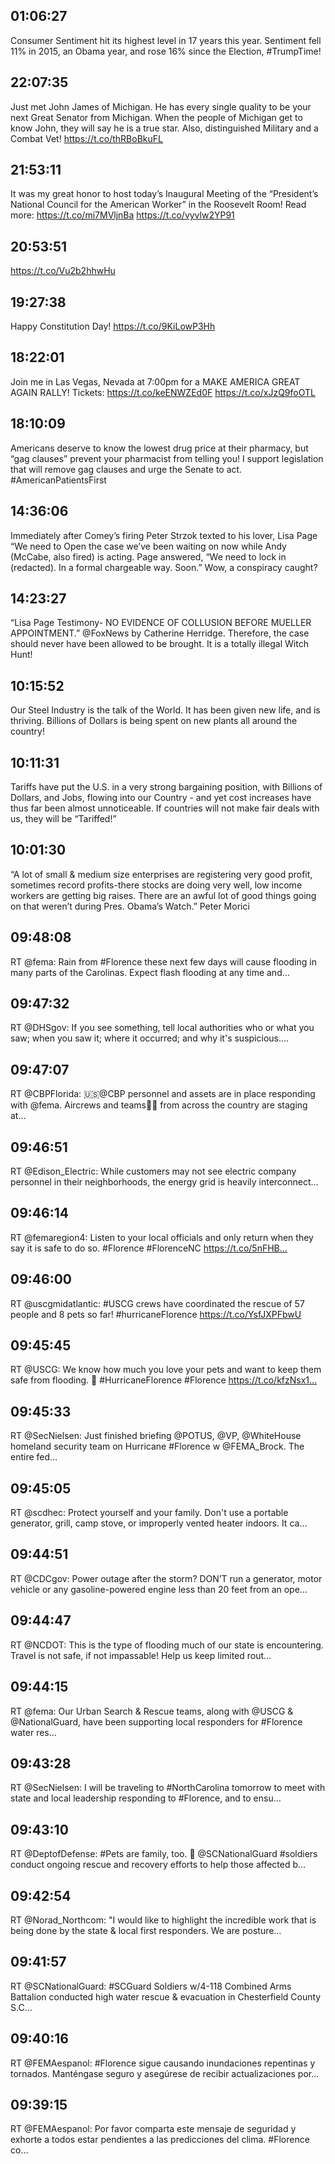 ## 01:06:27
Consumer Sentiment hit its highest level in 17 years this year. Sentiment fell 11% in 2015, an Obama year, and rose 16% since the Election, #TrumpTime!
## 22:07:35
Just met John James of Michigan. He has every single quality to be your next Great Senator from Michigan. When the people of Michigan get to know John, they will say he is a true star. Also, distinguished Military and a Combat Vet! https://t.co/thRBoBkuFL
## 21:53:11
It was my great honor to host today’s Inaugural Meeting of the “President’s National Council for the American Worker” in the Roosevelt Room! 
Read more: https://t.co/mi7MVljnBa https://t.co/vyvlw2YP91
## 20:53:51
https://t.co/Vu2b2hhwHu
## 19:27:38
Happy Constitution Day! https://t.co/9KiLowP3Hh
## 18:22:01
Join me in Las Vegas, Nevada at 7:00pm for a MAKE AMERICA GREAT AGAIN RALLY! Tickets: https://t.co/keENWZEd0F https://t.co/xJzQ9foOTL
## 18:10:09
Americans deserve to know the lowest drug price at their pharmacy, but “gag clauses” prevent your pharmacist from telling you! I support legislation that will remove gag clauses and urge the Senate to act. #AmericanPatientsFirst
## 14:36:06
Immediately after Comey’s firing Peter Strzok texted to his lover, Lisa Page “We need to Open the case we’ve been waiting on now while Andy (McCabe, also fired) is acting. Page answered, “We need to lock in (redacted). In a formal chargeable way. Soon.” Wow, a conspiracy caught?
## 14:23:27
“Lisa Page Testimony- NO EVIDENCE OF COLLUSION BEFORE MUELLER APPOINTMENT.” @FoxNews by Catherine Herridge. Therefore, the case should never have been allowed to be brought. It is a totally illegal Witch Hunt!
## 10:15:52
Our Steel Industry is the talk of the World. It has been given new life, and is thriving. Billions of Dollars is being spent on new plants all around the country!
## 10:11:31
Tariffs have put the U.S. in a very strong bargaining position, with Billions of Dollars, and Jobs, flowing into our Country - and yet cost increases have thus far been almost unnoticeable. If countries will not make fair deals with us, they will be “Tariffed!”
## 10:01:30
“A lot of small &amp; medium size enterprises are registering very good profit, sometimes record profits-there stocks are doing very well, low income workers are getting big raises. There are an awful lot of good things going on that weren’t during Pres. Obama’s Watch.” Peter Morici
## 09:48:08
RT @fema: Rain from #Florence these next few days will cause flooding in many parts of the Carolinas. Expect flash flooding at any time and…
## 09:47:32
RT @DHSgov: If you see something, tell local authorities who or what you saw; when you saw it; where it occurred; and why it's suspicious.…
## 09:47:07
RT @CBPFlorida: 🇺🇸@CBP personnel and assets are in place responding with @fema. Aircrews and teams🚁🚤 from across the country are staging at…
## 09:46:51
RT @Edison_Electric: While customers may not see electric company personnel in their neighborhoods, the energy grid is heavily interconnect…
## 09:46:14
RT @femaregion4: Listen to your local officials and only return when they say it is safe to do so. #Florence #FlorenceNC https://t.co/5nFHB…
## 09:46:00
RT @uscgmidatlantic: #USCG crews have coordinated the rescue of 57 people and 8 pets so far! #hurricaneFlorence https://t.co/YsfJXPFbwU
## 09:45:45
RT @USCG: We know how much you love your pets and want to keep them safe from flooding. 🐶 #HurricaneFlorence
#Florence
https://t.co/kfzNsx1…
## 09:45:33
RT @SecNielsen: Just finished briefing @POTUS, @VP, @WhiteHouse homeland security team on Hurricane #Florence w @FEMA_Brock. The entire fed…
## 09:45:05
RT @scdhec: Protect yourself and your family. Don't use a portable generator, grill, camp stove, or improperly vented heater indoors. It ca…
## 09:44:51
RT @CDCgov: Power outage after the storm? DON’T run a generator, motor vehicle or any gasoline-powered engine less than 20 feet from an ope…
## 09:44:47
RT @NCDOT: This is the type of flooding much of our state is encountering. Travel is not safe, if not impassable! Help us keep limited rout…
## 09:44:15
RT @fema: Our Urban Search &amp; Rescue teams, along with @USCG &amp; @NationalGuard, have been supporting local responders for #Florence water res…
## 09:43:28
RT @SecNielsen: I will be traveling to #NorthCarolina tomorrow to meet with state and local leadership responding to #Florence, and to ensu…
## 09:43:10
RT @DeptofDefense: #Pets are family, too. 🐶 @SCNationalGuard #soldiers conduct ongoing rescue and recovery efforts to help those affected b…
## 09:42:54
RT @Norad_Northcom: "I would like to highlight the incredible work that is being done by the state &amp; local first responders. We are posture…
## 09:41:57
RT @SCNationalGuard: #SCGuard Soldiers w/4-118 Combined Arms Battalion conducted high water rescue &amp;  evacuation in Chesterfield County S.C…
## 09:40:16
RT @FEMAespanol: #Florence sigue causando inundaciones repentinas y tornados. Manténgase seguro y asegúrese de recibir actualizaciones por…
## 09:39:15
RT @FEMAespanol: Por favor comparta este mensaje de seguridad y exhorte a todos estar pendientes a las predicciones del clima. #Florence co…
